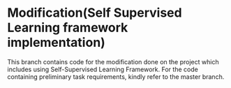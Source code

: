Modification(Self Supervised Learning framework implementation)
==============================================================
This branch contains code for the modification done on the project which includes using Self-Supervised Learning Framework. 
For the code containing preliminary task requirements, kindly refer to the master branch. 
